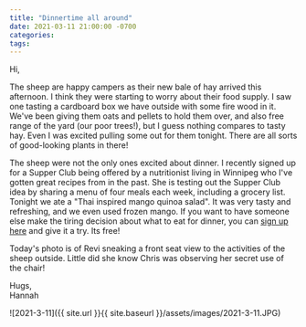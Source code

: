 ```yaml
---
title: "Dinnertime all around"
date: 2021-03-11 21:00:00 -0700
categories:
tags:
---
```


Hi,

The sheep are happy campers as their new bale of hay arrived this afternoon. I think they were starting to worry about their food supply. I saw one tasting a cardboard box we have outside with some fire wood in it. We've been giving them oats and pellets to hold them over, and also free range of the yard (our poor trees!), but I guess nothing compares to tasty hay. Even I was excited pulling some out for them tonight. There are all sorts of good-looking plants in there!

The sheep were not the only ones excited about dinner. I recently signed up for a Supper Club being offered by a nutritionist living in Winnipeg who I've gotten great recipes from in the past. She is testing out the Supper Club idea by sharing a menu of four meals each week, including a grocery list. Tonight we ate a "Thai inspired mango quinoa salad". It was very tasty and refreshing, and we even used frozen mango. If you want to have someone else make the tiring decision about what to eat for dinner, you can [sign up here](https://smart-nutrition.ck.page/4048ca05ca) and give it a try. Its free!

Today's photo is of Revi sneaking a front seat view to the activities of the sheep outside. Little did she know Chris was observing her secret use of the chair!

Hugs,<br />
Hannah

![2021-3-11]({{ site.url }}{{ site.baseurl }}/assets/images/2021-3-11.JPG)